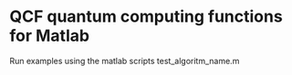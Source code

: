 # QCF quantum computing functions for Matlab

Run examples using the matlab scripts test_algoritm_name.m
